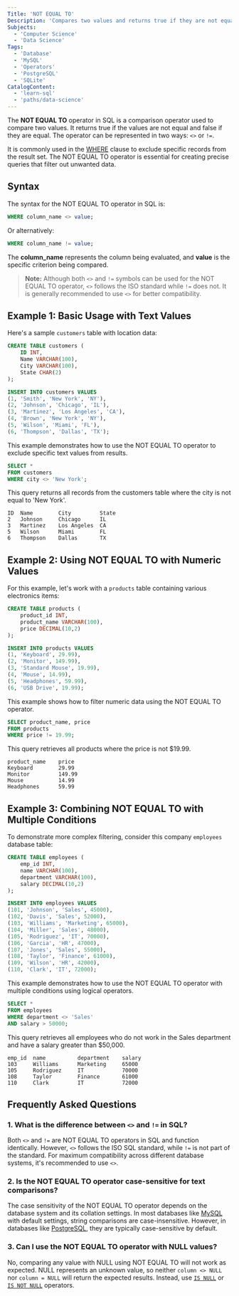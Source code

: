 ```yaml
---
Title: 'NOT EQUAL TO'
Description: 'Compares two values and returns true if they are not equal.'
Subjects:
  - 'Computer Science'
  - 'Data Science'
Tags:
  - 'Database'
  - 'MySQL'
  - 'Operators'
  - 'PostgreSQL'
  - 'SQLite'
CatalogContent:
  - 'learn-sql'
  - 'paths/data-science'
---
```


The **NOT EQUAL TO** operator in SQL is a comparison operator used to compare two values. It returns true if the values are not equal and false if they are equal. The operator can be represented in two ways: `<>` or `!=`.

It is commonly used in the [WHERE](https://www.codecademy.com/resources/docs/sql/commands/where) clause to exclude specific records from the result set. The NOT EQUAL TO operator is essential for creating precise queries that filter out unwanted data.

## Syntax

The syntax for the NOT EQUAL TO operator in SQL is:

```sql
WHERE column_name <> value;
```

Or alternatively:

```sql
WHERE column_name != value;
```

The **column_name** represents the column being evaluated, and **value** is the specific criterion being compared.

> **Note:** Although both `<>` and `!=` symbols can be used for the NOT EQUAL TO operator, `<>` follows the ISO standard while `!=` does not. It is generally recommended to use `<>` for better compatibility.

## Example 1: Basic Usage with Text Values

Here's a sample `customers` table with location data:

```sql
CREATE TABLE customers (
    ID INT,
    Name VARCHAR(100),
    City VARCHAR(100),
    State CHAR(2)
);

INSERT INTO customers VALUES
(1, 'Smith', 'New York', 'NY'),
(2, 'Johnson', 'Chicago', 'IL'),
(3, 'Martinez', 'Los Angeles', 'CA'),
(4, 'Brown', 'New York', 'NY'),
(5, 'Wilson', 'Miami', 'FL'),
(6, 'Thompson', 'Dallas', 'TX');
```

This example demonstrates how to use the NOT EQUAL TO operator to exclude specific text values from results.

```sql
SELECT * 
FROM customers 
WHERE city <> 'New York';
```

This query returns all records from the customers table where the city is not equal to 'New York'.

```shell
ID  Name        City         State
2   Johnson     Chicago      IL
3   Martinez    Los Angeles  CA
5   Wilson      Miami        FL
6   Thompson    Dallas       TX
```

## Example 2: Using NOT EQUAL TO with Numeric Values

For this example, let's work with a `products` table containing various electronics items:

```sql
CREATE TABLE products (
    product_id INT,
    product_name VARCHAR(100),
    price DECIMAL(10,2)
);

INSERT INTO products VALUES
(1, 'Keyboard', 29.99),
(2, 'Monitor', 149.99),
(3, 'Standard Mouse', 19.99),
(4, 'Mouse', 14.99),
(5, 'Headphones', 59.99),
(6, 'USB Drive', 19.99);
```

This example shows how to filter numeric data using the NOT EQUAL TO operator.

```sql
SELECT product_name, price 
FROM products 
WHERE price != 19.99;
```

This query retrieves all products where the price is not $19.99.

```shell
product_name    price
Keyboard        29.99
Monitor         149.99
Mouse           14.99
Headphones      59.99
```

## Example 3: Combining NOT EQUAL TO with Multiple Conditions

To demonstrate more complex filtering, consider this company `employees` database table:

```sql
CREATE TABLE employees (
    emp_id INT,
    name VARCHAR(100),
    department VARCHAR(100),
    salary DECIMAL(10,2)
);

INSERT INTO employees VALUES
(101, 'Johnson', 'Sales', 45000),
(102, 'Davis', 'Sales', 52000),
(103, 'Williams', 'Marketing', 65000),
(104, 'Miller', 'Sales', 48000),
(105, 'Rodriguez', 'IT', 70000),
(106, 'Garcia', 'HR', 47000),
(107, 'Jones', 'Sales', 55000),
(108, 'Taylor', 'Finance', 61000),
(109, 'Wilson', 'HR', 42000),
(110, 'Clark', 'IT', 72000);
```

This example demonstrates how to use the NOT EQUAL TO operator with multiple conditions using logical operators.

```sql
SELECT *
FROM employees
WHERE department <> 'Sales'
AND salary > 50000;
```

This query retrieves all employees who do not work in the Sales department and have a salary greater than $50,000.

```shell
emp_id  name          department    salary
103     Williams      Marketing     65000
105     Rodriguez     IT            70000
108     Taylor        Finance       61000
110     Clark         IT            72000
```

## Frequently Asked Questions

### 1. What is the difference between `<>` and `!=` in SQL?

Both `<>` and `!=` are NOT EQUAL TO operators in SQL and function identically. However, `<>` follows the ISO SQL standard, while `!=` is not part of the standard. For maximum compatibility across different database systems, it's recommended to use `<>`.

### 2. Is the NOT EQUAL TO operator case-sensitive for text comparisons?

The case sensitivity of the NOT EQUAL TO operator depends on the database system and its collation settings. In most databases like [MySQL](https://www.codecademy.com/resources/docs/mysql) with default settings, string comparisons are case-insensitive. However, in databases like [PostgreSQL](https://www.codecademy.com/resources/docs/postgresql), they are typically case-sensitive by default.

### 3. Can I use the NOT EQUAL TO operator with NULL values?

No, comparing any value with NULL using NOT EQUAL TO will not work as expected. NULL represents an unknown value, so neither `column <> NULL` nor `column = NULL` will return the expected results. Instead, use [`IS NULL`](https://www.codecademy.com/resources/docs/sql/operators/is-null) or [`IS NOT NULL`](https://www.codecademy.com/resources/docs/sql/operators/is-not-null) operators.
